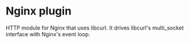 # Nginx plugin

HTTP module for Nginx that uses libcurl.
It drives libcurl's multi_socket interface with Nginx's event loop.
